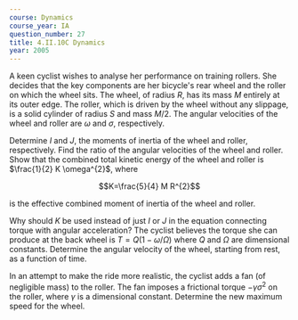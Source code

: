 ```yaml
---
course: Dynamics
course_year: IA
question_number: 27
title: 4.II.10C Dynamics
year: 2005
---
```



A keen cyclist wishes to analyse her performance on training rollers. She decides that the key components are her bicycle's rear wheel and the roller on which the wheel sits. The wheel, of radius $R$, has its mass $M$ entirely at its outer edge. The roller, which is driven by the wheel without any slippage, is a solid cylinder of radius $S$ and mass $M / 2$. The angular velocities of the wheel and roller are $\omega$ and $\sigma$, respectively.

Determine $I$ and $J$, the moments of inertia of the wheel and roller, respectively. Find the ratio of the angular velocities of the wheel and roller. Show that the combined total kinetic energy of the wheel and roller is $\frac{1}{2} K \omega^{2}$, where

$$K=\frac{5}{4} M R^{2}$$

is the effective combined moment of inertia of the wheel and roller.

Why should $K$ be used instead of just $I$ or $J$ in the equation connecting torque with angular acceleration? The cyclist believes the torque she can produce at the back wheel is $T=Q(1-\omega / \Omega)$ where $Q$ and $\Omega$ are dimensional constants. Determine the angular velocity of the wheel, starting from rest, as a function of time.

In an attempt to make the ride more realistic, the cyclist adds a fan (of negligible mass) to the roller. The fan imposes a frictional torque $-\gamma \sigma^{2}$ on the roller, where $\gamma$ is a dimensional constant. Determine the new maximum speed for the wheel.